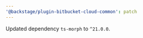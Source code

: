 ```yaml
---
'@backstage/plugin-bitbucket-cloud-common': patch
---
```


Updated dependency `ts-morph` to `^21.0.0`.
